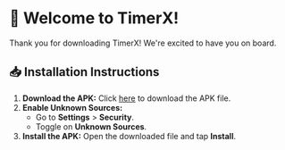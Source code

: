 # 📱 Welcome to TimerX!

Thank you for downloading TimerX! We're excited to have you on board.

## 📥 Installation Instructions

1. **Download the APK:** Click [here](https://drive.google.com/file/d/1fHoXtbBAJLWasXnk9-J2-ChLM8biGAiP/view?usp=drive_link) to download the APK file.
2. **Enable Unknown Sources:**
   - Go to **Settings** > **Security**.
   - Toggle on **Unknown Sources**.
3. **Install the APK:** Open the downloaded file and tap **Install**.
